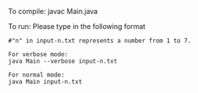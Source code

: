 To compile:
javac Main.java

To run:
Please type in the following format

	#"n" in input-n.txt represents a number from 1 to 7.

	For verbose mode:
	java Main --verbose input-n.txt

	For normal mode:
	java Main input-n.txt
